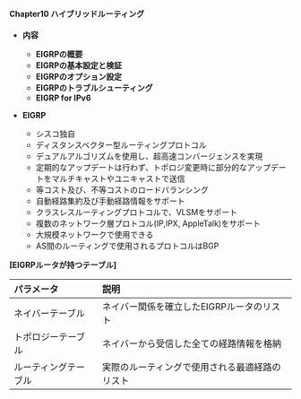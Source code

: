 #### Chapter10 ハイブリッドルーティング
- **内容**
  - **EIGRPの概要**
  - **EIGRPの基本設定と検証**
  - **EIGRPのオプション設定**
  - **EIGRPのトラブルシューティング**
  - **EIGRP for IPv6**


- **EIGRP**
  - シスコ独自
  - ディスタンスベクター型ルーティングプロトコル
  - デュアルアルゴリズムを使用し、超高速コンバージェンスを実現
  - 定期的なアップデートは行わず、トポロジ変更時に部分的なアップデートをマルチキャストやユニキャストで送信
  - 等コスト及び、不等コストのロードバランシング
  - 自動経路集約及び手動経路情報をサポート
  - クラスレスルーティングプロトコルで、VLSMをサポート
  - 複数のネットワーク層プロトコル(IP,IPX, AppleTalk)をサポート
  - 大規模ネットワークで使用できる
  - AS間のルーティングで使用されるプロトコルはBGP

**[EIGRPルータが持つテーブル]**

|パラメータ  |説明         |
|:-----------|:------------|
|ネイバーテーブル|ネイバー関係を確立したEIGRPルータのリスト|
|トポロジーテーブル|ネイバーから受信した全ての経路情報を格納|
|ルーティングテーブル|実際のルーティングで使用される最適経路のリスト|

